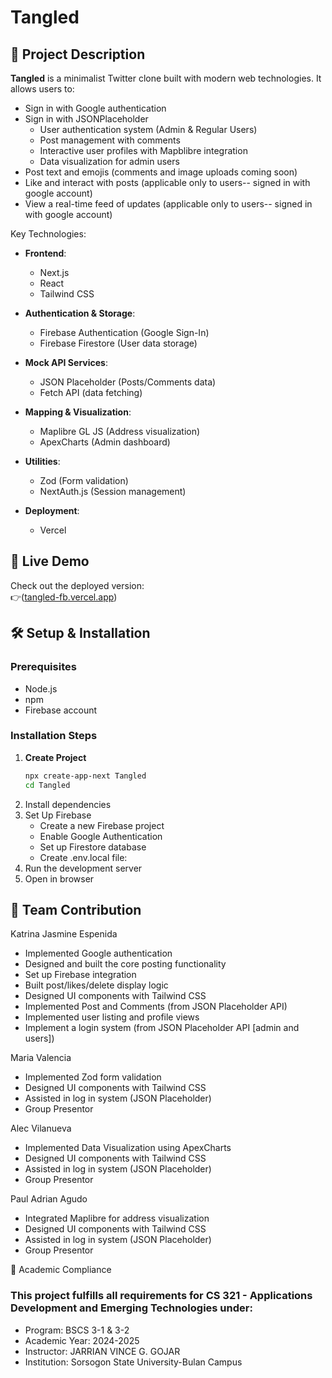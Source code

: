 # Tangled 

## 📝 Project Description
**Tangled** is a minimalist Twitter clone built with modern web technologies. It allows users to:
- Sign in with Google authentication
- Sign in with JSONPlaceholder
  - User authentication system (Admin & Regular Users)
  - Post management with comments
  - Interactive user profiles with Mapblibre integration
  - Data visualization for admin users
- Post text and emojis (comments and image uploads coming soon)
- Like and interact with posts (applicable only to users-- signed in with google account)
- View a real-time feed of updates (applicable only to users-- signed in with google account)

Key Technologies:
- **Frontend**:
  - Next.js
  - React
  - Tailwind CSS
    
- **Authentication & Storage**:
  - Firebase Authentication (Google Sign-In)
  - Firebase Firestore (User data storage)

- **Mock API Services**:
  - JSON Placeholder (Posts/Comments data)
  - Fetch API (data fetching)

- **Mapping & Visualization**:
  - Maplibre GL JS (Address visualization)
  - ApexCharts (Admin dashboard)

- **Utilities**:
  - Zod (Form validation)
  - NextAuth.js (Session management)

- **Deployment**:
  - Vercel

## 🚀 Live Demo
Check out the deployed version:  
👉([tangled-fb.vercel.app](https://tangled-fb.vercel.app/)) <!-- Replace with your actual URL -->

## 🛠 Setup & Installation

### Prerequisites
- Node.js
- npm
- Firebase account

### Installation Steps
1. **Create Project**
   ```bash
   npx create-app-next Tangled
   cd Tangled
2. Install dependencies
3. Set Up Firebase
   - Create a new Firebase project
   - Enable Google Authentication
   - Set up Firestore database
   - Create .env.local file:
5. Run the development server
6. Open in browser

## 👥 Team Contribution

Katrina Jasmine Espenida
 - Implemented Google authentication
 - Designed and built the core posting functionality
 - Set up Firebase integration
 - Built post/likes/delete display logic 
 - Designed UI components with Tailwind CSS 
 - Implemented Post and Comments (from JSON Placeholder API)
 - Implemented user listing and profile views 
 - Implement a login system (from JSON Placeholder API [admin and users])

Maria Valencia
 - Implemented Zod form validation
 - Designed UI components with Tailwind CSS
 - Assisted in log in system (JSON Placeholder)
 - Group Presentor

Alec Vilanueva
 - Implemented Data Visualization using ApexCharts
 - Designed UI components with Tailwind CSS
 - Assisted in log in system (JSON Placeholder)
 - Group Presentor

Paul Adrian Agudo
 - Integrated Maplibre for address visualization
 - Designed UI components with Tailwind CSS
 - Assisted in log in system (JSON Placeholder)
 - Group Presentor


 📄 Academic Compliance
### This project fulfills all requirements for CS 321 - Applications Development and Emerging Technologies under:

- Program: BSCS 3-1 & 3-2
- Academic Year: 2024-2025
- Instructor: JARRIAN VINCE G. GOJAR
- Institution: Sorsogon State University-Bulan Campus

